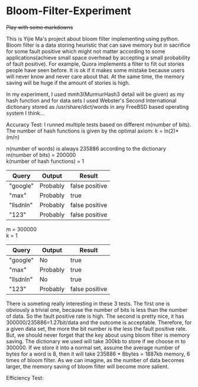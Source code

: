 Bloom-Filter-Experiment
=======================

~~Play with some markdowns~~

This is Yijie Ma's project about bloom filter implementing using python. Bloom filter is a data storing heuristic that can save memory
but in sacrifice for some fault positive which might not matter according to some applications(achieve small space overhead
by accepting a small probability of fault positive). For example, Quora implements a filter to filt out stories people have
seen before. It is ok if it makes some mistake because users will never know and never care about that. At the same time, the
memory saving will be huge if the amount of stories is high. 

In my experiment, I used mmh3(MurmurHash3 detail will be given) as my hash function and for data sets I used Webster's Second 
International dictionary stored as /usr/share/dict/words in any FreeBSD based operating system I think...

Accuracy Test:
I runned multiple tests based on different m(number of bits).
The number of hash functions is given by the optimal axiom: k = ln(2)* (m/n)  

n(number of words) is always 235886 according to the dictionary  
m(number of bits) = 200000  
k(number of hash functions) = 1  

Query | Output | Result
----- | ------ | ------
"google" | Probably | false positive
"max" | Probably | true
"llsdnln" | Probably | false positive
"123" | Probably | false positive

m = 300000  
k = 1  

 Query | Output | Result
 ----- | ------ | ------
"google" | No | true
"max" | Probably | true
"llsdnln" | No | true
"123" | Probably | false positive

There is someting really interesting in these 3 tests. The first one is obviously a trivial one, because the number of bits is
less than the number of data. So the fault positive rate is high. The second is pretty nice, it has 300000/235886=1.27bit/data
and the outcome is acceptable. Therefore, for a given data set, the more the bit number is the less the fault positive rate.
But, we should never forget that the key about using bloom filter is memory saving. The dictionary we used will take 300kb to
store if we choose m to 300000. If we store it into a normal set, assume the average number of bytes for a word is 8, then it
will take 235886 * 8bytes = 1887kb memory, 6 times of bloom filter. As we can imagine, as the number of data becomes larger,
the memory saving of bloom filter will become more salient.

 

Efficiency Test:

